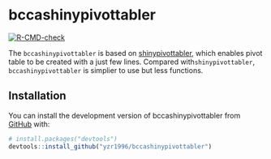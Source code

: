 
<!-- README.md is generated from README.Rmd. Please edit that file -->

# bccashinypivottabler

<!-- badges: start -->

[![R-CMD-check](https://github.com/yzr1996/bccashinypivottabler/workflows/R-CMD-check/badge.svg)](https://github.com/yzr1996/bccashinypivottabler/actions)
<!-- badges: end -->

The `bccashinypivottabler` is based on [shinypivottabler](https://github.com/datastorm-open/shinypivottabler), which enables pivot table to be created with a just few lines. Compared with`shinypivottabler`, `bccashinypivottabler` is simplier to use but less functions.

## Installation

You can install the development version of bccashinypivottabler from
[GitHub](https://github.com/) with:

``` r
# install.packages("devtools")
devtools::install_github("yzr1996/bccashinypivottabler")
```

